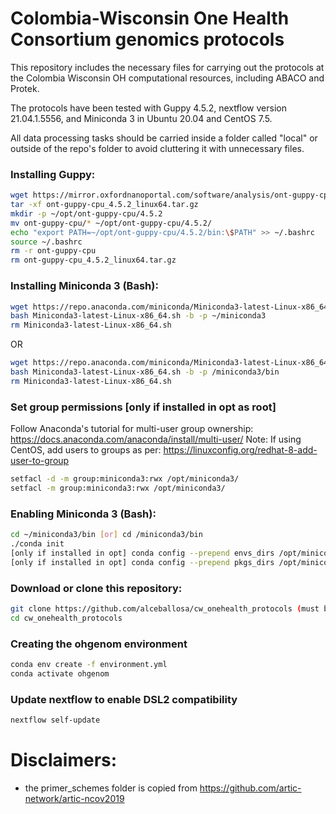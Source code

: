 # Colombia-Wisconsin One Health Consortium genomics protocols


This repository includes the necessary files for carrying out the protocols at the Colombia Wisconsin OH computational resources, including ABACO and Protek.

The protocols have been tested with Guppy 4.5.2, nextflow version 21.04.1.5556, and Miniconda 3 in Ubuntu 20.04 and CentOS 7.5.

All data processing tasks should be carried inside a folder called "local" or outside of the repo's folder to avoid cluttering it with unnecessary files.

### Installing Guppy:

```bash
wget https://mirror.oxfordnanoportal.com/software/analysis/ont-guppy-cpu_4.5.2_linux64.tar.gz
tar -xf ont-guppy-cpu_4.5.2_linux64.tar.gz
mkdir -p ~/opt/ont-guppy-cpu/4.5.2
mv ont-guppy-cpu/* ~/opt/ont-guppy-cpu/4.5.2/
echo "export PATH=~/opt/ont-guppy-cpu/4.5.2/bin:\$PATH" >> ~/.bashrc
source ~/.bashrc
rm -r ont-guppy-cpu
rm ont-guppy-cpu_4.5.2_linux64.tar.gz
```

### Installing Miniconda 3 (Bash):

```bash
wget https://repo.anaconda.com/miniconda/Miniconda3-latest-Linux-x86_64.sh
bash Miniconda3-latest-Linux-x86_64.sh -b -p ~/miniconda3
rm Miniconda3-latest-Linux-x86_64.sh
```

OR

```bash
wget https://repo.anaconda.com/miniconda/Miniconda3-latest-Linux-x86_64.sh
bash Miniconda3-latest-Linux-x86_64.sh -b -p /miniconda3/bin
rm Miniconda3-latest-Linux-x86_64.sh
```

### Set group permissions [only if installed in opt as root]

Follow Anaconda\'s tutorial for multi-user group ownership: https://docs.anaconda.com/anaconda/install/multi-user/
Note: If using CentOS, add users to groups as per: https://linuxconfig.org/redhat-8-add-user-to-group

```bash
setfacl -d -m group:miniconda3:rwx /opt/miniconda3/
setfacl -m group:miniconda3:rwx /opt/miniconda3/
```

### Enabling Miniconda 3 (Bash):

```bash
cd ~/miniconda3/bin [or] cd /miniconda3/bin
./conda init
[only if installed in opt] conda config --prepend envs_dirs /opt/miniconda3/envs
[only if installed in opt] conda config --prepend pkgs_dirs /opt/miniconda3/pkgs
```

### Download or clone this repository:

```bash
git clone https://github.com/alceballosa/cw_onehealth_protocols (must be logged into github)
cd cw_onehealth_protocols
```
### Creating the ohgenom environment

```bash
conda env create -f environment.yml
conda activate ohgenom
```

### Update nextflow to enable DSL2 compatibility

```bash
nextflow self-update
```

# Disclaimers:

- the primer_schemes folder is copied from https://github.com/artic-network/artic-ncov2019
